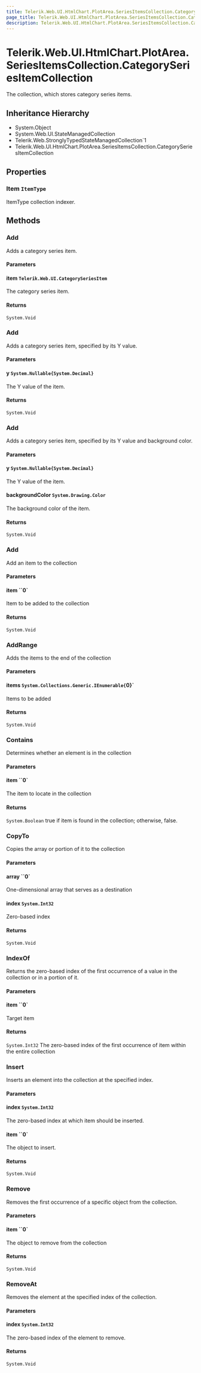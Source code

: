 ```yaml
---
title: Telerik.Web.UI.HtmlChart.PlotArea.SeriesItemsCollection.CategorySeriesItemCollection
page_title: Telerik.Web.UI.HtmlChart.PlotArea.SeriesItemsCollection.CategorySeriesItemCollection
description: Telerik.Web.UI.HtmlChart.PlotArea.SeriesItemsCollection.CategorySeriesItemCollection
---
```


# Telerik.Web.UI.HtmlChart.PlotArea.SeriesItemsCollection.CategorySeriesItemCollection

The collection, which stores category series items.

## Inheritance Hierarchy

* System.Object
* System.Web.UI.StateManagedCollection
* Telerik.Web.StronglyTypedStateManagedCollection`1
* Telerik.Web.UI.HtmlChart.PlotArea.SeriesItemsCollection.CategorySeriesItemCollection

## Properties

###  Item `ItemType`

ItemType collection indexer.

## Methods

###  Add

Adds a category series item.

#### Parameters

#### item `Telerik.Web.UI.CategorySeriesItem`

The category series item.

#### Returns

`System.Void` 

###  Add

Adds a category series item, specified by its Y value.

#### Parameters

#### y `System.Nullable{System.Decimal}`

The Y value of the item.

#### Returns

`System.Void` 

###  Add

Adds a category series item, specified by its Y value and background color.

#### Parameters

#### y `System.Nullable{System.Decimal}`

The Y value of the item.

#### backgroundColor `System.Drawing.Color`

The background color of the item.

#### Returns

`System.Void` 

###  Add

Add an item to the collection

#### Parameters

#### item ``0`

Item to be added to the collection

#### Returns

`System.Void` 

###  AddRange

Adds the items to the end of the collection

#### Parameters

#### items `System.Collections.Generic.IEnumerable{`0}`

Items to be added

#### Returns

`System.Void` 

###  Contains

Determines whether an element is in the collection

#### Parameters

#### item ``0`

The item to locate in the collection

#### Returns

`System.Boolean` true if item is found in the collection; otherwise, false.

###  CopyTo

Copies the array or portion of it to the collection

#### Parameters

#### array ``0`

One-dimensional array that serves as a destination

#### index `System.Int32`

Zero-based index

#### Returns

`System.Void` 

###  IndexOf

Returns the zero-based index of the first occurrence of a value in the collection or in a portion of it.

#### Parameters

#### item ``0`

Target item

#### Returns

`System.Int32` The zero-based index of the first occurrence of item within the entire collection

###  Insert

Inserts an element into the collection at the specified index.

#### Parameters

#### index `System.Int32`

The zero-based index at which item should be inserted.

#### item ``0`

The object to insert.

#### Returns

`System.Void` 

###  Remove

Removes the first occurrence of a specific object from the collection.

#### Parameters

#### item ``0`

The object to remove from the collection

#### Returns

`System.Void` 

###  RemoveAt

Removes the element at the specified index of the collection.

#### Parameters

#### index `System.Int32`

The zero-based index of the element to remove.

#### Returns

`System.Void` 

